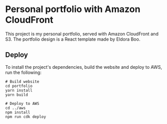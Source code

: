 # Personal portfolio with Amazon CloudFront

This project is my personal portfolio, served with Amazon CloudFront and S3. The portfolio design is a React template made by Eldora Boo.

## Deploy

To install the project's dependencies, build the website and deploy to AWS, run the following:

```
# Build website
cd portfolio
yarn install
yarn build

# Deploy to AWS
cd ../aws
npm install
npm run cdk deploy
```
